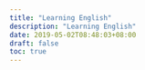 ```yaml
---
title: "Learning English"
description: "Learning English"
date: 2019-05-02T08:48:03+08:00
draft: false
toc: true
---
```



